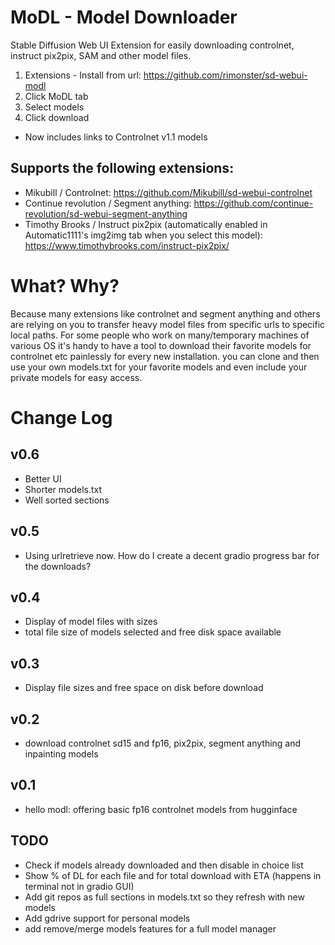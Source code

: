 # MoDL - Model Downloader
Stable Diffusion Web UI Extension for easily downloading controlnet, instruct pix2pix, SAM and other model files.  

1. Extensions - Install from url: https://github.com/rimonster/sd-webui-modl
2. Click MoDL tab
3. Select models
4. Click download 

* Now includes links to Controlnet v1.1 models

## Supports the following extensions:
* Mikubill / Controlnet: https://github.com/Mikubill/sd-webui-controlnet
* Continue revolution / Segment anything: https://github.com/continue-revolution/sd-webui-segment-anything
* Timothy Brooks / Instruct pix2pix (automatically enabled in Automatic1111's img2img tab when you select this model): https://www.timothybrooks.com/instruct-pix2pix/

# What? Why?
Because many extensions like controlnet and segment anything and others are relying on you to transfer heavy model files from specific urls to specific local paths. For some people who work on many/temporary machines of various OS it's handy to have a tool to download their favorite models for controlnet etc painlessly for every new installation.
you can clone and then use your own models.txt for your favorite models and even include your private models for easy access.


# Change Log

## v0.6
* Better UI
* Shorter models.txt
* Well sorted sections

## v0.5
* Using urlretrieve now. How do I create a decent gradio progress bar for the downloads?

## v0.4
* Display of model files with sizes
* total file size of models selected and free disk space available

## v0.3
* Display file sizes and free space on disk before download 

## v0.2
* download controlnet sd15 and fp16, pix2pix, segment anything and inpainting models

## v0.1
* hello modl: offering basic fp16 controlnet models from hugginface

## TODO
* Check if models already downloaded and then disable in choice list
* Show % of DL for each file and for total download with ETA (happens in terminal not in gradio GUI)
* Add git repos as full sections in models.txt so they refresh with new models
* Add gdrive support for personal models
* add remove/merge models features for a full model manager 
